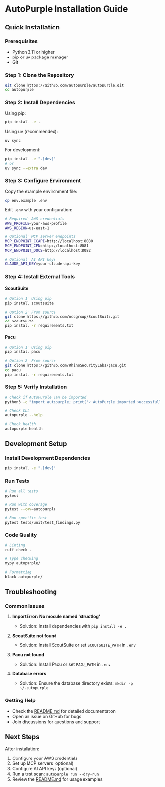 # AutoPurple Installation Guide

## Quick Installation

### Prerequisites

- Python 3.11 or higher
- pip or uv package manager
- Git

### Step 1: Clone the Repository

```bash
git clone https://github.com/autopurple/autopurple.git
cd autopurple
```

### Step 2: Install Dependencies

Using pip:
```bash
pip install -e .
```

Using uv (recommended):
```bash
uv sync
```

For development:
```bash
pip install -e ".[dev]"
# or
uv sync --extra dev
```

### Step 3: Configure Environment

Copy the example environment file:
```bash
cp env.example .env
```

Edit `.env` with your configuration:
```bash
# Required: AWS credentials
AWS_PROFILE=your-aws-profile
AWS_REGION=us-east-1

# Optional: MCP server endpoints
MCP_ENDPOINT_CCAPI=http://localhost:8080
MCP_ENDPOINT_CFN=http://localhost:8081
MCP_ENDPOINT_DOCS=http://localhost:8082

# Optional: AI API keys
CLAUDE_API_KEY=your-claude-api-key
```

### Step 4: Install External Tools

#### ScoutSuite
```bash
# Option 1: Using pip
pip install scoutsuite

# Option 2: From source
git clone https://github.com/nccgroup/ScoutSuite.git
cd ScoutSuite
pip install -r requirements.txt
```

#### Pacu
```bash
# Option 1: Using pip
pip install pacu

# Option 2: From source
git clone https://github.com/RhinoSecurityLabs/pacu.git
cd pacu
pip install -r requirements.txt
```

### Step 5: Verify Installation

```bash
# Check if AutoPurple can be imported
python3 -c "import autopurple; print('✓ AutoPurple imported successfully')"

# Check CLI
autopurple --help

# Check health
autopurple health
```

## Development Setup

### Install Development Dependencies

```bash
pip install -e ".[dev]"
```

### Run Tests

```bash
# Run all tests
pytest

# Run with coverage
pytest --cov=autopurple

# Run specific test
pytest tests/unit/test_findings.py
```

### Code Quality

```bash
# Linting
ruff check .

# Type checking
mypy autopurple/

# Formatting
black autopurple/
```

## Troubleshooting

### Common Issues

1. **ImportError: No module named 'structlog'**
   - Solution: Install dependencies with `pip install -e .`

2. **ScoutSuite not found**
   - Solution: Install ScoutSuite or set `SCOUTSUITE_PATH` in `.env`

3. **Pacu not found**
   - Solution: Install Pacu or set `PACU_PATH` in `.env`

4. **Database errors**
   - Solution: Ensure the database directory exists: `mkdir -p ~/.autopurple`

### Getting Help

- Check the [README.md](README.md) for detailed documentation
- Open an issue on GitHub for bugs
- Join discussions for questions and support

## Next Steps

After installation:

1. Configure your AWS credentials
2. Set up MCP servers (optional)
3. Configure AI API keys (optional)
4. Run a test scan: `autopurple run --dry-run`
5. Review the [README.md](README.md) for usage examples

